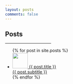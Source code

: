 ```yaml
---
layout: posts
comments: false
---
```


<!-- Posts Section -->
<div class="container pt-5" id="posts">
  <div class="row g-4">
    <div class="col-sm-12 col-md-12">
      <h2 class="main-titles">Posts</h2>
      <hr style="width:150px" class="main-titles">
      <ul class="without-style">
        {% for post in site.posts %}
          <a href="{{ post.url }}" class="without-decoration">
            <li class="w3-padding-16 list-item list-post-width">
              <img src="{{ post.related_image }}" class="" style="width:50px">
              <span class="w3-large">{{ post.title }}</span><br>
              <span>{{ post.subtitle }}</span>
            </li>
          </a>
        {% endfor %}
      </ul>
    </div>
  </div>
</div>
